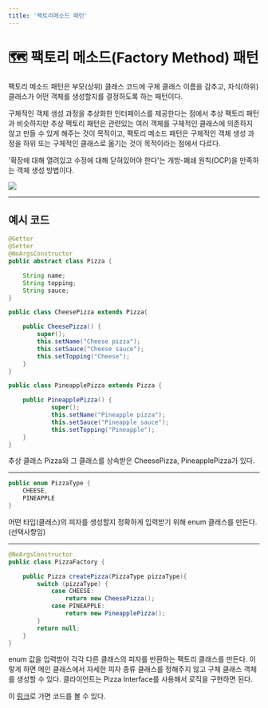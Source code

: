 ```yaml
---
title: '팩토리메소드 패턴'
---
```

# 🗺 팩토리 메소드(Factory Method) 패턴
<p>팩토리 메소드 패턴은 부모(상위) 클래스 코드에 구체 클래스 이름을 감추고, 자식(하위) 클래스가 어떤 객체를 생성할지를 결정하도록 하는 패턴이다.</p>
<p>구체적인 객체 생성 과정을 추상화한 인터페이스를 제공한다는 점에서 추상 팩토리 패턴과 비슷하지만 추상 팩토리 패턴은 관련있는 여러 객체를 구체적인 클래스에 의존하지 않고 만들 수 있게 해주는 것이 목적이고, 팩토리 메소드 패턴은 구체적인 객체 생성 과정을 하위 또는 구체적인 클래스로 옮기는 것이 목적이라는 점에서 다르다.</p>
<p>'확장에 대해 열려있고 수정에 대해 닫혀있어야 한다'는 개방-폐쇄 원칙(OCP)을 만족하는 객체 생성 방법이다.</p>

<img src="https://images.velog.io/images/ljo_0920/post/3f96dcce-7c72-4198-b1c1-13c818846b58/arch2.png">

---

## 예시 코드

```java
@Getter
@Setter
@NoArgsConstructor
public abstract class Pizza {

    String name;
    String topping;
    String sauce;
}

public class CheesePizza extends Pizza{

    public CheesePizza() {
        super();
        this.setName("Cheese pizza");
        this.setSauce("Cheese sauce");
        this.setTopping("Cheese");
    }
}

public class PineapplePizza extends Pizza {

    public PineapplePizza() {
            super();
            this.setName("Pineapple pizza");
            this.setSauce("Pineapple sauce");
            this.setTopping("Pineapple");
    }
}
```

추상 클래스 Pizza와 그 클래스를 상속받은 CheesePizza, PineapplePizza가 있다.

---

```java
public enum PizzaType {
    CHEESE,
    PINEAPPLE
}
```

어떤 타입(클래스)의 피자를 생성할지 정확하게 입력받기 위해 enum 클래스를 만든다. (선택사항임)

---

```java
@NoArgsConstructor
public class PizzaFactory {

    public Pizza createPizza(PizzaType pizzaType){
        switch (pizzaType) {
            case CHEESE:
                return new CheesePizza();
            case PINEAPPLE:
                return new PineapplePizza();
        }
        return null;
    }
}
```

enum 값을 입력받아 각각 다른 클래스의 피자를 반환하는 팩토리 클래스를 만든다. 이렇게 하면 메인 클래스에서 자세한 피자 종류 클래스를 정해주지 않고 구체 클래스 객체를 생성할 수 있다. 클라이언트는 Pizza Interface를 사용해서 로직을 구현하면 된다.

이 <a href="https://github.com/rlaisqls/GoF-DesignPatterns/tree/master/src/main/java/com/study/gof/designpattrens/_01_CredentialPatterns/factoryMethod">링크</a>로 가면 코드를 볼 수 있다.